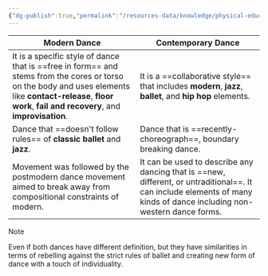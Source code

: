 ```yaml
---
{"dg-publish":true,"permalink":"/resources-data/knowledge/physical-education/dance/modern-and-contemporary-dance/definitions-of-modern-and-contemporary-dance/"}
---
```



| **Modern Dance**                                                                                                                                                                                                 | **Contemporary Dance**                                                                                                                                                 |
| ---------------------------------------------------------------------------------------------------------------------------------------------------------------------------------------------------------------- | ---------------------------------------------------------------------------------------------------------------------------------------------------------------------- |
| It is a specific style of dance that is ==free in form== and stems from the cores or torso on the body and uses elements like **contact-release**, **floor work**, **fail and recovery**, and **improvisation**. | It is a ==collaborative style== that includes **modern**, **jazz**, **ballet**, and **hip hop** elements.                                                              |
| Dance that ==doesn't follow rules== of **classic ballet** and **jazz**.                                                                                                                                          | Dance that is ==recently-choreograph==, boundary breaking dance.                                                                                                       |
| Movement was followed by the postmodern dance movement aimed to break away from compositional constraints of modern.                                                                                             | It can be used to describe any dancing that is ==new, different, or untraditional==. It can include elements of many kinds of dance including non-western dance forms. |

> [!note]
> Even if both dances have different definition, but they have similarities in terms of rebelling against the strict rules of ballet and creating new form of dance with a touch of individuality.


